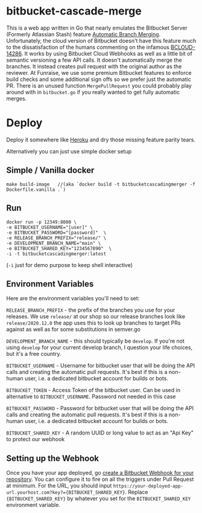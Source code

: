 # bitbucket-cascade-merge

This is a web app written in Go that nearly emulates the Bitbucket Server
(Formerly Atlassian Stash) feature [Automatic Branch Merging](https://confluence.atlassian.com/bitbucketserver/automatic-branch-merging-776639993.html).
Unfortunately, the cloud version of Bitbucket doesn't have this feature much to the dissatisfaction of the humans 
commenting on the infamous [BCLOUD-14286](https://jira.atlassian.com/browse/BCLOUD-14286). It works by using Bitbucket 
Cloud Webhooks as well as a little bit of semantic versioning a few API calls. It doesn't automatically merge the branches.
It instead creates pull request with the original author as the reviewer. At Funraise, we use some premium Bitbucket features 
to enforce build checks and some additional sign offs so we prefer just the automatic PR. There is an unused function 
`MergePullRequest` you could probably play around with in `bitbucket.go` if you really wanted to get fully automatic merges. 


# Deploy

Deploy it somewhere like [Heroku](https://devcenter.heroku.com/articles/getting-started-with-go#deploy-the-app
) and dry those missing feature parity tears.

Alternatively you can just use simple docker setup

## Simple / Vanilla docker
```
make build-image   //(aka `docker build -t bitbucketcascadingmerger -f Dockerfile.vanilla .`)
```
## Run
```
docker run -p 12349:8080 \
-e BITBUCKET_USERNAME="[user]" \
-e BITBUCKET_PASSWORD="[password]"  \
-e RELEASE_BRANCH_PREFIX="release/" \
-e DEVELOPMENT_BRANCH_NAME="main" \ 
-e BITBUCKET_SHARED_KEY="1234567890"  \
-i -t bitbucketcascadingmerger:latest
```
(`-i` just for demo purpose to keep shell interactive)


## Environment Variables

Here are the environment variables you'll need to set:

`RELEASE_BRANCH_PREFIX` - the prefix of the branches you use for your releases. We use `release/` at our shop so our 
release branches look like `release/2020.12.0` the app uses this to look up branches to target PRs against as well as 
for some substitutions in semver.go

`DEVELOPMENT_BRANCH_NAME` - this should typically be `develop`. If you're not using `develop` for your current develop 
branch, I question your life choices, but it's a free country.

`BITBUCKET_USERNAME` - Username for bitbucket user that will be doing the API calls and creating the automatic pull 
requests. It's best if this is a non-human user, i.e. a dedicated bitbucket account for builds or bots.
 
`BITBUCKET_TOKEN` - Access Token of the bitbucket user. Can be used in alternative to `BITBUCKET_USERNAME`. Password not needed
in this case

`BITBUCKET_PASSWORD` - Password for bitbucket user that will be doing the API calls and creating the automatic pull 
requests. It's best if this is a non-human user, i.e. a dedicated bitbucket account for builds or bots.

`BITBUCKET_SHARED_KEY` - A random UUID or long value to act as an "Api Key" to protect our webhook

## Setting up the Webhook

Once you have your app deployed, go [create a Bitbucket Webhook for your repository](https://support.atlassian.com/bitbucket-cloud/docs/manage-webhooks/).
You can configure it to fire on all the triggers under Pull Request at minimum. For the URL, you should input
`https://your-deployed-app-url.yourhost.com?key?={BITBUCKET_SHARED_KEY}`. Replace `{BITBUCKET_SHARED_KEY}` by whatever 
you set for the `BITBUCKET_SHARED_KEY` environment variable. 